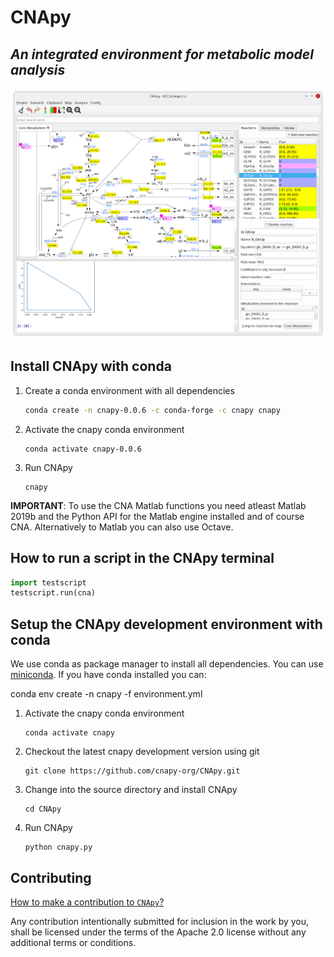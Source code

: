 # CNApy 

## *An integrated environment for metabolic model analysis*

![CNApy screenshot](screenshot.png)

## Install CNApy with conda

1. Create a conda environment with all dependencies
    ```sh
    conda create -n cnapy-0.0.6 -c conda-forge -c cnapy cnapy
    ```

2. Activate the cnapy conda environment
    ```
    conda activate cnapy-0.0.6
    ```

3. Run CNApy
    ```
    cnapy
    ```

**IMPORTANT**: To use the CNA Matlab functions you need atleast Matlab 2019b and the Python API for the Matlab engine installed and of course CNA. Alternatively to Matlab you can also use Octave.


## How to run a script in the CNApy terminal

```python
import testscript
testscript.run(cna)
```


## Setup the CNApy development environment with conda

We use conda as package manager to install all dependencies. You can use [miniconda](https://docs.conda.io/en/latest/miniconda.html).
If you have conda installed you can:

  conda env create -n cnapy -f environment.yml


1. Activate the cnapy conda environment
    ```
    conda activate cnapy
    ```

2. Checkout the latest cnapy development version using git
    ```   
    git clone https://github.com/cnapy-org/CNApy.git
    ```

3. Change into the source directory and install CNApy
    ```  
    cd CNApy
    ```

4. Run CNApy
    ```      
    python cnapy.py
    ```




## Contributing

[How to make a contribution to `CNApy`?](https://github.com/cnapy-org/CNApy/blob/master/CONTRIBUTING.md)

Any contribution intentionally submitted for inclusion in the work by you, shall be licensed under the terms of the Apache 2.0 license without any additional terms or conditions.
